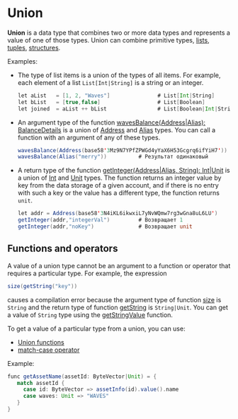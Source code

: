 # Union

**Union** is a data type that combines two or more data types and represents a value of one of those types. Union can combine primitive types, [lists](/en/ride/data-types/list), [tuples](/en/ride/data-types/tuple), [structures](/en/ride/structures/).

Examples: 

* The type of list items is a union of the types of all items. For example, each element of a list `List[Int|String]` is a string or an integer.

   ```scala
   let aList   = [1, 2, "Waves"]               # List[Int|String]
   let bList   = [true,false]                  # List[Boolean]
   let joined  = aList ++ bList                # List[Boolean|Int|String]
   ```

* An argument type of the function [wavesBalance(Address|Alias): BalanceDetails](/en/ride/functions/built-in-functions/blockchain-functions#waves-balance) is a union of [Address](/en/ride/structures/common-structures/address) and [Alias](/en/ride/structures/common-structures/alias) types. You can call a function with an argument of any of these types.

   ```scala
   wavesBalance(Address(base58'3Mz9N7YPfZPWGd4yYaX6H53Gcgrq6ifYiH7'))
   wavesBalance(Alias("merry"))          # Результат одинаковый
   ```

* A return type of the function [getInteger(Address|Alias, String): Int|Unit](/en/ride/functions/built-in-functions/account-data-storage-functions#get-string) is a union of [Int](/en/ride/v4/data-types/int) and [Unit](/en/ride/data-types/unit) types. The function returns an integer value by key from the data storage of a given account, and if there is no entry with such a key or the value has a different type, the function returns `unit`.

   ```scala
   let addr = Address(base58'3N4iKL6ikwxiL7yNvWQmw7rg3wGna8uL6LU')
   getInteger(addr,"integerVal")         # Возвращает 1
   getInteger(addr,"noKey")              # Возвращает unit
   ```

## Functions and operators

A value of a union type cannot be an argument to a function or operator that requires a particular type. For example, the expression 

```scala
size(getString("key"))
```

causes a compilation error because the argument type of function [size](/en/ride/functions/built-in-functions/string-functions#size-string-int) is `String` and the return type of function [getString](/en/ride/functions/built-in-functions/account-data-storage-functions#getstring-string-unit) is `String|Unit`. You can get a value of `String` type using the [getStringValue](/en/ride/functions/built-in-functions/account-data-storage-functions#getstringvalue-string-string) function.

To get a value of a particular type from a union, you can use:

* [Union functions](/en/ride/functions/built-in-functions/list-functions)
* [match-case operator](/en/ride/operators/match-case)

Example:

```scala
func getAssetName(assetId: ByteVector|Unit) = {
   match assetId {
     case id: ByteVector => assetInfo(id).value().name
     case waves: Unit => "WAVES"
   }
}
```

